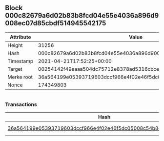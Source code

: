 ## Block 000c82679a6d02b83b8fcd04e55e4036a896d9008ec07d85cbdf514945542175

Attribute | Value
--- | ---
Height | 31256
Hash | 000c82679a6d02b83b8fcd04e55e4036a896d9008ec07d85cbdf514945542175
Timestamp | 2021-04-21T17:52:25+00:00
Target | 00254142f49eaaa504dc75712e8378ad5316cbcead634704b3734b6271167cc4
Merke root | 36a564199e05393719603dccf966e4f02e46f5dc05008c54b8e5a95badd18626
Nonce | 174349803

```

```

### Transactions

Hash | Amount
--- | ---
[36a564199e05393719603dccf966e4f02e46f5dc05008c54b8e5a95badd18626](36a564199e05393719603dccf966e4f02e46f5dc05008c54b8e5a95badd18626.md) | 10.00000000 SKEPTI 
